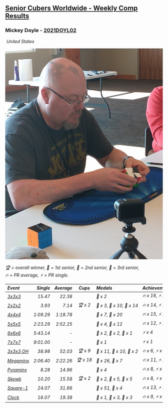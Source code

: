 <style>table {white-space: nowrap;}</style>
<link rel="stylesheet" type="text/css" href="/scw-comp/css/flags.css" />

## [Senior Cubers Worldwide - Weekly Comp Results](/scw-comp/results/)
### Mickey Doyle - [2021DOYL02](https://www.worldcubeassociation.org/persons/2021DOYL02)

<i class="flag flag-US" />&nbsp;United States

![Mickey Doyle](1644595509.jpg)

<span style="white-space: nowrap;">🏆 = overall winner</span>, <span style="white-space: nowrap;">🥇 = 1st senior</span>, <span style="white-space: nowrap;">🥈 = 2nd senior</span>, <span style="white-space: nowrap;">🥉 = 3rd senior</span>, <span style="white-space: nowrap;">🔥 = PR average</span>, <span style="white-space: nowrap;">⚡ = PR single</span>.

| Event | Single | Average | Cups | Medals | Achievements|
| :-- | --: | --: | :--: | :-- | :-- |
| [3x3x3](333.md) | 15.47 | 22.38 |  | 🥉 x 2 | 🔥 x 16, ⚡ x 14 |
| [2x2x2](222.md) | 3.93 | 7.14 | 🏆 x 2 | 🥇 x 3, 🥈 x 10, 🥉 x 14 | 🔥 x 14, ⚡ x 12 |
| [4x4x4](444.md) | 1:09.29 | 1:18.78 |  | 🥈 x 7, 🥉 x 20 | 🔥 x 15, ⚡ x 12 |
| [5x5x5](555.md) | 2:23.29 | 2:52.25 |  | 🥈 x 4, 🥉 x 12 | 🔥 x 12, ⚡ x 13 |
| [6x6x6](666.md) | 5:43.14 | - |  | 🥇 x 2, 🥈 x 2, 🥉 x 1 | ⚡ x 4 |
| [7x7x7](777.md) | 9:01.00 | - |  | 🥈 x 1 | ⚡ x 1 |
| [3x3x3 OH](333oh.md) | 38.98 | 52.03 | 🏆 x 9 | 🥇 x 11, 🥈 x 10, 🥉 x 2 | 🔥 x 6, ⚡ x 6 |
| [Megaminx](minx.md) | 2:06.40 | 2:22.26 | 🏆 x 18 | 🥇 x 26, 🥈 x 7 | 🔥 x 11, ⚡ x 17 |
| [Pyraminx](pyram.md) | 8.28 | 14.96 |  | 🥉 x 4 | 🔥 x 8, ⚡ x 7 |
| [Skewb](skewb.md) | 10.20 | 15.58 | 🏆 x 2 | 🥇 x 2, 🥈 x 5, 🥉 x 5 | 🔥 x 8, ⚡ x 6 |
| [Square-1](sq1.md) | 24.07 | 31.66 |  | 🥈 x 51, 🥉 x 4 | 🔥 x 13, ⚡ x 9 |
| [Clock](clock.md) | 16.07 | 19.38 |  | 🥇 x 1, 🥈 x 3, 🥉 x 3 | 🔥 x 9, ⚡ x 8 |

<!-- Global site tag (gtag.js) - Google Analytics -->
<script async src="https://www.googletagmanager.com/gtag/js?id=UA-86348435-3"></script>
<script>window.dataLayer = window.dataLayer || []; function gtag() {dataLayer.push(arguments);} gtag('js', new Date()); gtag('config', 'UA-86348435-3');</script>
